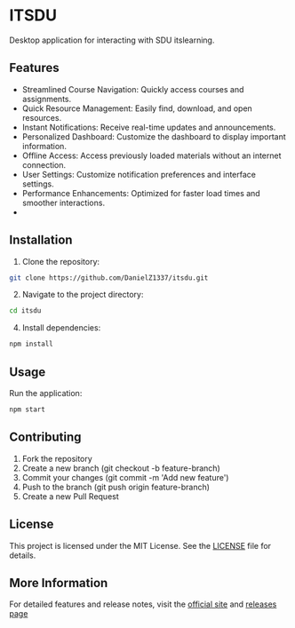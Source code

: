 # ITSDU

Desktop application for interacting with SDU itslearning.

## Features
- Streamlined Course Navigation: Quickly access courses and assignments.
- Quick Resource Management: Easily find, download, and open resources.
- Instant Notifications: Receive real-time updates and announcements.
- Personalized Dashboard: Customize the dashboard to display important information.
- Offline Access: Access previously loaded materials without an internet connection.
- User Settings: Customize notification preferences and interface settings.
- Performance Enhancements: Optimized for faster load times and smoother interactions.
- 
## Installation
1. Clone the repository:
```bash
git clone https://github.com/DanielZ1337/itsdu.git
```
2. Navigate to the project directory:
```bash
cd itsdu
``` 
4. Install dependencies:
```bash
npm install
```

## Usage
Run the application:

```bash
npm start
```

## Contributing
1. Fork the repository
2. Create a new branch (git checkout -b feature-branch)
3. Commit your changes (git commit -m 'Add new feature')
4. Push to the branch (git push origin feature-branch)
5. Create a new Pull Request

## License
This project is licensed under the MIT License. See the [LICENSE](https://github.com/DanielZ1337/ITSDU/blob/main/LICENSE) file for details.

## More Information
For detailed features and release notes, visit the [official site](https://itsdu.danielz.dev) and [releases page](https://itsdu.danielz.dev/releases)
